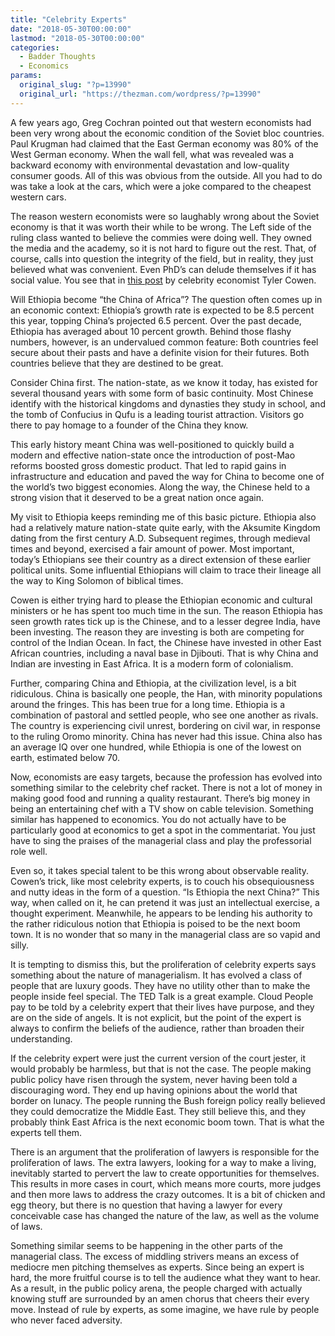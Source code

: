 ```yaml
---
title: "Celebrity Experts"
date: "2018-05-30T00:00:00"
lastmod: "2018-05-30T00:00:00"
categories:
  - Badder Thoughts
  - Economics
params:
  original_slug: "?p=13990"
  original_url: "https://thezman.com/wordpress/?p=13990"
---
```


A few years ago, Greg Cochran pointed out that western economists had
been very wrong about the economic condition of the Soviet bloc
countries. Paul Krugman had claimed that the East German economy was 80%
of the West German economy. When the wall fell, what was revealed was a
backward economy with environmental devastation and low-quality consumer
goods. All of this was obvious from the outside. All you had to do was
take a look at the cars, which were a joke compared to the cheapest
western cars.

The reason western economists were so laughably wrong about the Soviet
economy is that it was worth their while to be wrong. The Left side of
the ruling class wanted to believe the commies were doing well. They
owned the media and the academy, so it is not hard to figure out the
rest. That, of course, calls into question the integrity of the field,
but in reality, they just believed what was convenient. Even PhD’s can
delude themselves if it has social value. You see that in [this
post](https://www.bloomberg.com/view/articles/2018-05-29/ethiopia-already-is-the-china-of-africa)
by celebrity economist Tyler Cowen.

Will Ethiopia become “the China of Africa”? The question often comes up
in an economic context: Ethiopia’s growth rate is expected to be 8.5
percent this year, topping China’s projected 6.5 percent. Over the past
decade, Ethiopia has averaged about 10 percent growth. Behind those
flashy numbers, however, is an undervalued common feature: Both
countries feel secure about their pasts and have a definite vision for
their futures. Both countries believe that they are destined to be
great.

Consider China first. The nation-state, as we know it today, has existed
for several thousand years with some form of basic continuity. Most
Chinese identify with the historical kingdoms and dynasties they study
in school, and the tomb of Confucius in Qufu is a leading tourist
attraction. Visitors go there to pay homage to a founder of the China
they know.

This early history meant China was well-positioned to quickly build a
modern and effective nation-state once the introduction of post-Mao
reforms boosted gross domestic product. That led to rapid gains in
infrastructure and education and paved the way for China to become one
of the world’s two biggest economies. Along the way, the Chinese held to
a strong vision that it deserved to be a great nation once again.

My visit to Ethiopia keeps reminding me of this basic picture. Ethiopia
also had a relatively mature nation-state quite early, with the Aksumite
Kingdom dating from the first century A.D. Subsequent regimes, through
medieval times and beyond, exercised a fair amount of power. Most
important, today’s Ethiopians see their country as a direct extension of
these earlier political units. Some influential Ethiopians will claim to
trace their lineage all the way to King Solomon of biblical times.

Cowen is either trying hard to please the Ethiopian economic and
cultural ministers or he has spent too much time in the sun. The reason
Ethiopia has seen growth rates tick up is the Chinese, and to a lesser
degree India, have been investing. The reason they are investing is both
are competing for control of the Indian Ocean. In fact, the Chinese have
invested in other East African countries, including a naval base in
Djibouti. That is why China and Indian are investing in East Africa. It
is a modern form of colonialism.

Further, comparing China and Ethiopia, at the civilization level, is a
bit ridiculous. China is basically one people, the Han, with minority
populations around the fringes. This has been true for a long time.
Ethiopia is a combination of pastoral and settled people, who see one
another as rivals. The country is experiencing civil unrest, bordering
on civil war, in response to the ruling Oromo minority. China has never
had this issue. China also has an average IQ over one hundred, while
Ethiopia is one of the lowest on earth, estimated below 70.

Now, economists are easy targets, because the profession has evolved
into something similar to the celebrity chef racket. There is not a lot
of money in making good food and running a quality restaurant. There’s
big money in being an entertaining chef with a TV show on cable
television. Something similar has happened to economics. You do not
actually have to be particularly good at economics to get a spot in the
commentariat. You just have to sing the praises of the managerial class
and play the professorial role well.

Even so, it takes special talent to be this wrong about observable
reality. Cowen’s trick, like most celebrity experts, is to couch his
obsequiousness and nutty ideas in the form of a question. “Is Ethiopia
the next China?” This way, when called on it, he can pretend it was just
an intellectual exercise, a thought experiment. Meanwhile, he appears to
be lending his authority to the rather ridiculous notion that Ethiopia
is poised to be the next boom town. It is no wonder that so many in the
managerial class are so vapid and silly.

It is tempting to dismiss this, but the proliferation of celebrity
experts says something about the nature of managerialism. It has evolved
a class of people that are luxury goods. They have no utility other than
to make the people inside feel special. The TED Talk is a great example.
Cloud People pay to be told by a celebrity expert that their lives have
purpose, and they are on the side of angels. It is not explicit, but the
point of the expert is always to confirm the beliefs of the audience,
rather than broaden their understanding.

If the celebrity expert were just the current version of the court
jester, it would probably be harmless, but that is not the case. The
people making public policy have risen through the system, never having
been told a discouraging word. They end up having opinions about the
world that border on lunacy. The people running the Bush foreign policy
really believed they could democratize the Middle East. They still
believe this, and they probably think East Africa is the next economic
boom town. That is what the experts tell them.

There is an argument that the proliferation of lawyers is responsible
for the proliferation of laws. The extra lawyers, looking for a way to
make a living, inevitably started to pervert the law to create
opportunities for themselves. This results in more cases in court, which
means more courts, more judges and then more laws to address the crazy
outcomes. It is a bit of chicken and egg theory, but there is no
question that having a lawyer for every conceivable case has changed the
nature of the law, as well as the volume of laws.

Something similar seems to be happening in the other parts of the
managerial class. The excess of middling strivers means an excess of
mediocre men pitching themselves as experts. Since being an expert is
hard, the more fruitful course is to tell the audience what they want to
hear. As a result, in the public policy arena, the people charged with
actually knowing stuff are surrounded by an amen chorus that cheers
their every move. Instead of rule by experts, as some imagine, we have
rule by people who never faced adversity.
